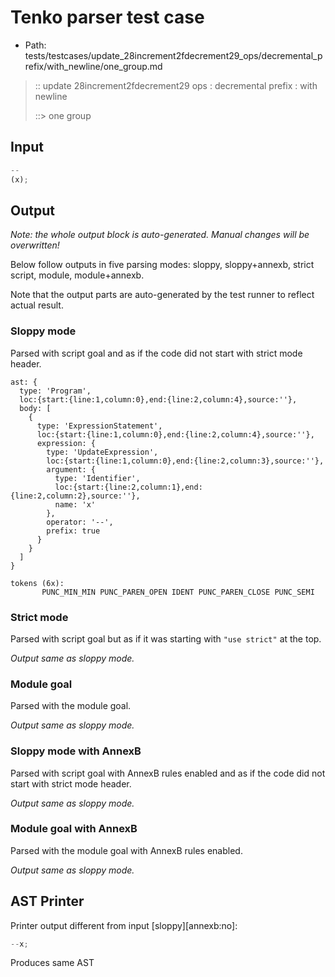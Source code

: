 # Tenko parser test case

- Path: tests/testcases/update_28increment2fdecrement29_ops/decremental_prefix/with_newline/one_group.md

> :: update 28increment2fdecrement29 ops : decremental prefix : with newline
>
> ::> one group

## Input

`````js
--
(x);
`````

## Output

_Note: the whole output block is auto-generated. Manual changes will be overwritten!_

Below follow outputs in five parsing modes: sloppy, sloppy+annexb, strict script, module, module+annexb.

Note that the output parts are auto-generated by the test runner to reflect actual result.

### Sloppy mode

Parsed with script goal and as if the code did not start with strict mode header.

`````
ast: {
  type: 'Program',
  loc:{start:{line:1,column:0},end:{line:2,column:4},source:''},
  body: [
    {
      type: 'ExpressionStatement',
      loc:{start:{line:1,column:0},end:{line:2,column:4},source:''},
      expression: {
        type: 'UpdateExpression',
        loc:{start:{line:1,column:0},end:{line:2,column:3},source:''},
        argument: {
          type: 'Identifier',
          loc:{start:{line:2,column:1},end:{line:2,column:2},source:''},
          name: 'x'
        },
        operator: '--',
        prefix: true
      }
    }
  ]
}

tokens (6x):
       PUNC_MIN_MIN PUNC_PAREN_OPEN IDENT PUNC_PAREN_CLOSE PUNC_SEMI
`````

### Strict mode

Parsed with script goal but as if it was starting with `"use strict"` at the top.

_Output same as sloppy mode._

### Module goal

Parsed with the module goal.

_Output same as sloppy mode._

### Sloppy mode with AnnexB

Parsed with script goal with AnnexB rules enabled and as if the code did not start with strict mode header.

_Output same as sloppy mode._

### Module goal with AnnexB

Parsed with the module goal with AnnexB rules enabled.

_Output same as sloppy mode._

## AST Printer

Printer output different from input [sloppy][annexb:no]:

````js
--x;
````

Produces same AST
